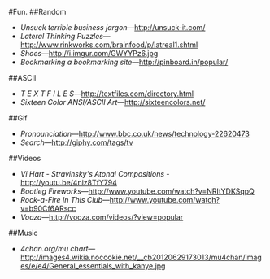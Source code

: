 #Fun.
##Random
* _Unsuck terrible business jargon_—http://unsuck-it.com/
* _Lateral Thinking Puzzles_—http://www.rinkworks.com/brainfood/p/latreal1.shtml
* _Shoes_—http://i.imgur.com/GWYYPz6.jpg
* _Bookmarking a bookmarking site_—http://pinboard.in/popular/

##ASCII
* _T E X T F I L E S_—http://textfiles.com/directory.html
* _Sixteen Color ANSI/ASCII Art_—http://sixteencolors.net/

##Gif
* _Pronounciation_—http://www.bbc.co.uk/news/technology-22620473
* _Search_—http://giphy.com/tags/tv

##Videos
* _Vi Hart - Stravinsky's Atonal Compositions_ - http://youtu.be/4niz8TfY794
* _Bootleg Fireworks_—http://www.youtube.com/watch?v=NRItYDKSqpQ 
* _Rock-a-Fire In This Club_—http://www.youtube.com/watch?v=b90Cf6ARscc
* _Vooza_—http://vooza.com/videos/?view=popular

##Music
* _4chan.org/mu chart_—http://images4.wikia.nocookie.net/__cb20120629173013/mu4chan/images/e/e4/General_essentials_with_kanye.jpg
